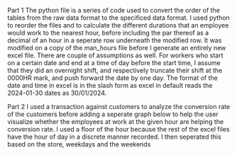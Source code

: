 Part 1
The python file is a series of code used to convert the order of the tables from the raw data format 
to the specificed data format. I used python to reorder the files and to calculate the different durations
that an employee would work to the nearest hour, before including the par thereof as a decimal of an hour
in a seperate row underneath the modified row. It was modified on a copy of the man_hours file before I
generate an entirely new excel file. There are couple of assumptions as well. For workers who start on a 
certain date and end at a time of day before the start time, I assume that they did an overnight shift, 
and respectively truncate their shift at the 0000HR mark, and push forward the date by one day. 
The format of the date and time in excel is in the slash form as excel in default reads the 2024-01-30 dates as 30/01/2024.

Part 2
I used a transaction against customers to analyze the conversion rate of the customers before adding a seperate graph below
to help the user visualize whether the employees at work at the given hour are helping the conversion rate. I used a floor of 
the hour because the rest of the excel files have the hour of day in a discrete manner recorded. I then seperated this based
on the store, weekdays and the weekends
